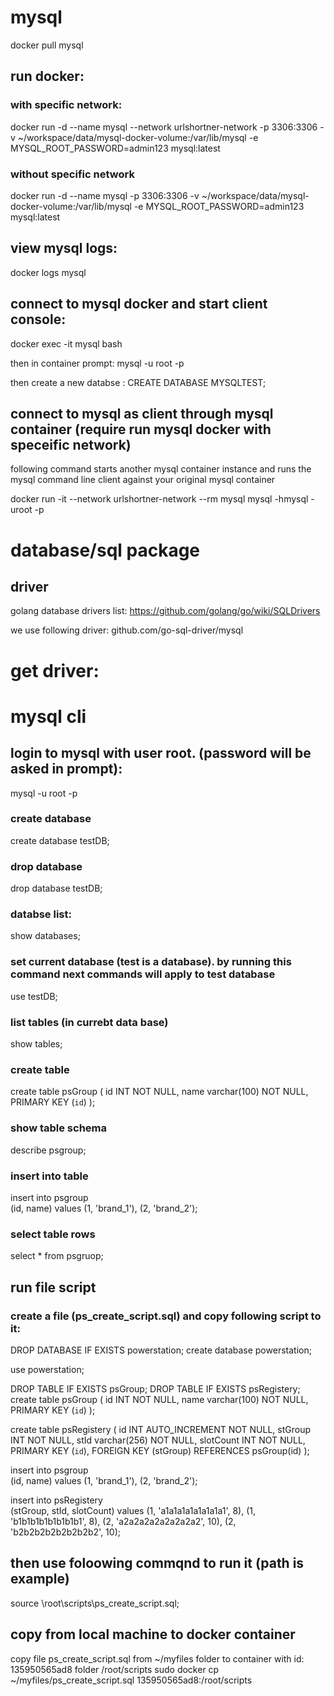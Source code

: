 

# mysql

docker pull mysql

## run docker:
### with specific network:
docker run -d --name mysql --network urlshortner-network -p 3306:3306 -v ~/workspace/data/mysql-docker-volume:/var/lib/mysql -e MYSQL_ROOT_PASSWORD=admin123 mysql:latest

### without specific network
docker run -d --name mysql -p 3306:3306 -v ~/workspace/data/mysql-docker-volume:/var/lib/mysql -e MYSQL_ROOT_PASSWORD=admin123 mysql:latest

## view mysql logs:
docker logs mysql

## connect to mysql docker and start client console:

docker exec -it mysql bash

then in container prompt:
mysql -u root -p

then create a new databse :
CREATE DATABASE MYSQLTEST;


## connect to mysql as client through mysql container (require run mysql docker with speceific network)
following command starts another mysql container instance and runs the mysql command line client against your original mysql container

docker run -it --network urlshortner-network --rm mysql mysql -hmysql -uroot -p

# database/sql package

## driver 
golang database drivers list: https://github.com/golang/go/wiki/SQLDrivers

we use following driver:
github.com/go-sql-driver/mysql

# get driver:



# mysql cli 

## login to mysql with user root. (password will be asked in prompt):
mysql -u root -p

### create database
create database testDB;

### drop database
drop database testDB;

### databse list:
show databases;

### set current database (test is a database). by running this command next commands will apply to test database
use testDB;

### list tables (in currebt data base)
show tables;

### create table
create table psGroup ( 
    id INT NOT NULL, 
    name varchar(100) NOT NULL, 
    PRIMARY KEY (`id`) 
);

### show table schema
describe psgroup;

### insert into table
insert into psgroup  
    (id, name) 
values 
    (1, 'brand_1'), 
    (2, 'brand_2');

### select table rows
select * from psgruop;

## run file script

### create a file (ps_create_script.sql) and copy following script to it:

DROP DATABASE IF EXISTS powerstation;
create database powerstation;

use powerstation;

DROP TABLE IF EXISTS psGroup;
DROP TABLE IF EXISTS psRegistery;
create table psGroup ( 
    id INT NOT NULL, 
    name varchar(100) NOT NULL, 
    PRIMARY KEY (`id`) 
);

create table psRegistery ( 
    id INT AUTO_INCREMENT NOT NULL, 
    stGroup INT NOT NULL,
    stId varchar(256) NOT NULL,
    slotCount INT NOT NULL,
    PRIMARY KEY (`id`), 
    FOREIGN KEY (stGroup) REFERENCES psGroup(id)
);

insert into psgroup  
    (id, name) 
values 
    (1, 'brand_1'), 
    (2, 'brand_2');

insert into psRegistery  
    (stGroup, stId, slotCount) 
values 
    (1, 'a1a1a1a1a1a1a1a1', 8), 
    (1, 'b1b1b1b1b1b1b1b1', 8),
    (2, 'a2a2a2a2a2a2a2a2', 10),
    (2, 'b2b2b2b2b2b2b2b2', 10);



## then use foloowing commqnd to run it (path is example)
source \root\scripts\ps_create_script.sql;

## copy from local machine to docker container
copy file ps_create_script.sql from ~/myfiles folder to container with id: 135950565ad8 folder /root/scripts
sudo docker cp ~/myfiles/ps_create_script.sql 135950565ad8:/root/scripts